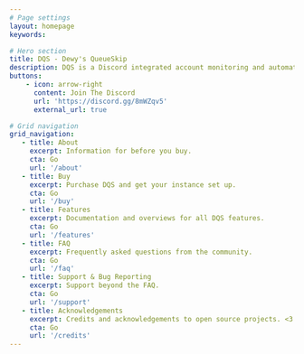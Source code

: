 ```yaml
---
# Page settings
layout: homepage
keywords:

# Hero section
title: DQS - Dewy's QueueSkip
description: DQS is a Discord integrated account monitoring and automation suite for modern anarchy Minecraft. 2 years in the making.
buttons:
    - icon: arrow-right
      content: Join The Discord
      url: 'https://discord.gg/8mWZqv5'
      external_url: true

# Grid navigation
grid_navigation:
   - title: About
     excerpt: Information for before you buy.
     cta: Go
     url: '/about'
   - title: Buy
     excerpt: Purchase DQS and get your instance set up.
     cta: Go
     url: '/buy'
   - title: Features
     excerpt: Documentation and overviews for all DQS features.
     cta: Go
     url: '/features'
   - title: FAQ
     excerpt: Frequently asked questions from the community.
     cta: Go
     url: '/faq'
   - title: Support & Bug Reporting
     excerpt: Support beyond the FAQ.
     cta: Go
     url: '/support'
   - title: Acknowledgements
     excerpt: Credits and acknowledgements to open source projects. <3
     cta: Go
     url: '/credits'
---
```

